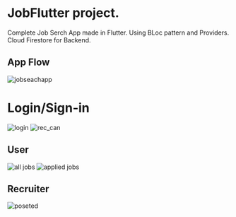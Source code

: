 # JobFlutter project.

Complete Job Serch App made in Flutter.
Using BLoc pattern and Providers.
Cloud Firestore for Backend.

## App Flow
![jobseachapp](https://user-images.githubusercontent.com/39939752/96454428-775dbd80-1239-11eb-8050-0ff8010fd088.png)

# Login/Sign-in
![login](https://user-images.githubusercontent.com/39939752/96454296-454c5b80-1239-11eb-83df-f1d2e87db2d4.jpeg)
![rec_can](https://user-images.githubusercontent.com/39939752/96454297-45e4f200-1239-11eb-8086-67ec284fdbab.jpeg)


## User
![all jobs](https://user-images.githubusercontent.com/39939752/96454287-42ea0180-1239-11eb-9613-b11285dffa36.jpeg)
![applied jobs](https://user-images.githubusercontent.com/39939752/96454283-41203e00-1239-11eb-8ac3-9e243117ba7b.jpeg)

## Recruiter
![poseted](https://user-images.githubusercontent.com/39939752/96454290-43829800-1239-11eb-9542-dd172e0417d0.jpeg)

